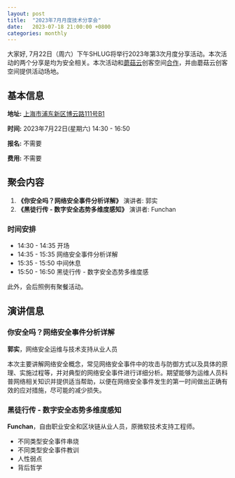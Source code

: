 ```yaml
---
layout: post
title:  "2023年7月月度技术分享会"
date:   2023-07-18 21:00:00 +0800
categories: monthly
---
```

大家好, 7月22日（周六）下午SHLUG将举行2023年第3次月度分享活动。本次活动的两个分享是均为安全相关。本次活动和[蘑菇云](http://www.mushroomcloud.cc/)创客空间[合作](https://hdxu.cn/BJEti)，并由蘑菇云创客空间提供活动场地。

## 基本信息

**地址:** [上海市浦东新区博云路111号B1](https://j.map.baidu.com/75/QUA)

**时间:** 2023年7月22日(星期六) 14:30 - 16:50

**报名:** 不需要

**费用:** 不需要

## 聚会内容
1. **《你安全吗？网络安全事件分析详解》** 演讲者: 郭实
2. **《黑徒行传 - 数字安全态势多维度感知》** 演讲者: Funchan

### 时间安排
- 14:30 - 14:35 开场
- 14:35 - 15:35 网络安全事件分析详解
- 15:35 - 15:50 中间休息
- 15:50 - 16:50 黑徒行传 - 数字安全态势多维度感

此外，会后照例有聚餐活动。

## 演讲信息

### 你安全吗？网络安全事件分析详解

**郭实**，网络安全运维与技术支持从业人员

本次主要讲解网络安全概念，常见网络安全事件中的攻击与防御方式以及具体的原理、实施过程等，并对典型的网络安全事件进行详细分析。期望能够为运维人员科普网络相关知识并提供适当帮助，以便在网络安全事件发生的第一时间做出正确有效的应对措施，尽可能的减少损失。

### 黑徒行传 - 数字安全态势多维度感知

**Funchan**，自由职业安全和区块链从业人员，原微软技术支持工程师。

- 不同类型安全事件串烧
- 不同类型安全事件教训
- 人性弱点 
- 背后哲学
